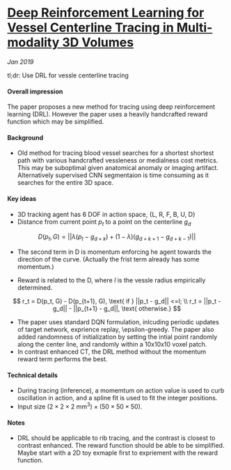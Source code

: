 # [Deep Reinforcement Learning for Vessel Centerline Tracing in Multi-modality 3D Volumes](https://link.springer.com/chapter/10.1007/978-3-030-00937-3_86)

_Jan 2019_

tl;dr: Use DRL for vessle centerline tracing

#### Overall impression
The paper proposes a new method for tracing using deep reinforcement learning (DRL). However the paper uses a heavily handcrafted reward function which may be simplified.

#### Background
- Old method for tracing blood vessel searches for a shortest shortest path with various handcrafted vessleness or medialness cost metrics. This may be suboptimal given anatomical anomaly or imaging artifact.  Alternatively supervised CNN segmentaion is time consuming as it searches for the entire 3D space.

#### Key ideas
- 3D tracking agent has 6 DOF in action space, {L, R, F, B, U, D}
- Distance from current point $p_t$ to a point on the centerline $g_d$

$$
D(p_t, G) = ||\lambda(p_t -g_{d+k}) + (1-\lambda) (g_{d+k+1} - g_{d+k-1})||
$$
- The second term in D is momentum enforcing he agent towards the direction of the curve. (Actually the frist term already has some momentum.)

- Reward is related to the D, where $l$ is the vessle radius empirically determined.

$$
r_t = D(p_t, G) - D(p_{t+1}, G), \text{ if } ||p_t - g_d|| <=l; \\
r_t = ||p_t - g_d|| - ||p_{t+1} - g_d||, \text{ otherwise.}
$$
- The paper uses standard DQN formulation, inlcuding periodic updates of  target network, exprience replay, \epsilon-greedy. The paper also added randomness of initialization by setting the intial point randomly along the center line, and randomly within a 10x10x10 voxel patch.
- In contrast enhanced CT, the DRL method without the momentum reward term performs the best. 

#### Technical details
- During tracing (inference), a momemtum on action value is used to curb oscillation in action, and a spline fit is used to fit the integer positions. 
- Input size $(2 \times 2 \times 2 \text{ mm}^3) \times (50 \times 50 \times 50)$.

#### Notes
- DRL should be applicable to rib tracing, and the contrast is closest to contrast enhanced. The reward function should be able to be simplified. Maybe start with a 2D toy exmaple first to expriement with the reward function.

